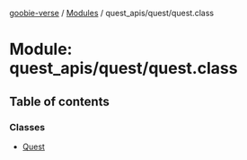 [goobie-verse](../README.md) / [Modules](../modules.md) / quest\_apis/quest/quest.class

# Module: quest\_apis/quest/quest.class

## Table of contents

### Classes

- [Quest](../classes/quest_apis_quest_quest_class.Quest.md)
